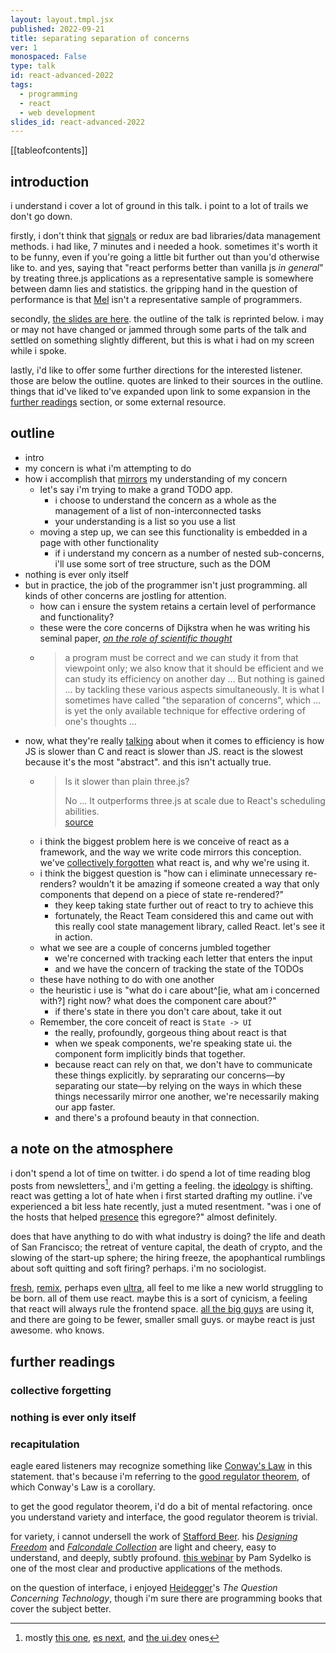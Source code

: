 ```yaml
---
layout: layout.tmpl.jsx
published: 2022-09-21
title: separating separation of concerns
ver: 1
monospaced: False
type: talk
id: react-advanced-2022
tags:
  - programming
  - react
  - web development
slides_id: react-advanced-2022
---
```


[[tableofcontents]]

## introduction

i understand i cover a lot of ground in this talk. i point to a lot of trails we don't go down. 

firstly, i don't think that [signals](https://preactjs.com/blog/introducing-signals) or redux are bad libraries/data management methods. i had like, 7 minutes and i needed a hook. sometimes it's worth it to be funny, even if you're going a little bit further out than you'd otherwise like to. and yes, saying that "react performs better than vanilla js *in general*" by treating three.js applications as a representative sample is somewhere between damn lies and statistics. the gripping hand in the question of performance is that [Mel](https://en.wikipedia.org/wiki/The_Story_of_Mel) isn't a representative sample of programmers.

secondly, <a href="/collections/slides/react-advanced-2022/0/">the slides are here</a>. the outline of the talk is reprinted below. i may or may not have changed or jammed through some parts of the talk and settled on something slightly different, but this is what i had on my screen while i spoke.

lastly, i'd like to offer some further directions for the interested listener. those are below the outline. quotes are linked to their sources in the outline. things that id've liked to've expanded upon link to some expansion in the <a href="#further-readings">further readings</a> section, or some external resource.

## outline

* intro
* my concern is what i'm attempting to do
* how i accomplish that [mirrors](#recapitulation) my understanding of my concern
  * let's say i'm trying to make a grand TODO app.
    * i choose to understand the concern as a whole as the management of a list of non-interconnected tasks 
    * your understanding is a list so you use a list
    <!-- * `todos.map (p => <Todo key={p.id} {...p}/>)` -->
  * moving a step up, we can see this functionality is embedded in a page with other functionality
    * if i understand my concern as a number of nested sub-concerns, i'll use some sort of tree structure, such as the DOM
* nothing is ever only itself
* but in practice, the job of the programmer isn't just programming. all kinds of other concerns are jostling for attention.
  * how can i ensure the system retains a certain level of performance and functionality?
  * these were the core concerns of Dijkstra when he was writing his seminal paper, *[on the role of scientific thought](https://www.cs.utexas.edu/users/EWD/transcriptions/EWD04xx/EWD447.html)*
  * > a program must be correct and we can study it from that viewpoint only; we also know that it should be efficient and we can study its efficiency on another day ... But nothing is gained ... by tackling these various aspects simultaneously. It is what I sometimes have called "the separation of concerns", which ... is yet the only available technique for effective ordering of one's thoughts ...
* now, what they're really [talking](https://faultlore.com/blah/c-isnt-a-language/) about when it comes to efficiency is how JS is slower than C and react is slower than JS. react is the slowest because it's the most "abstract". and this isn't actually true.
  * > Is it slower than plain three.js?
    >
    > No ... It outperforms three.js at scale due to React's scheduling abilities.
    <br/>[source](https://docs.pmnd.rs/react-three-fiber/getting-started/introduction)
  * i think the biggest problem here is we conceive of react as a framework, and the way we write code mirrors this conception. we've <a href="#collective-forgetting">collectively forgotten</a> what react is, and why we're using it.
  * i think the biggest question is "how can i eliminate unnecessary re-renders? wouldn't it be amazing if someone created a way that only components that depend on a piece of state re-rendered?"
    * they keep taking state further out of react to try to achieve this
    * fortunately, the React Team considered this and came out with this really cool state management library, called React. let's see it in action.
  * what we see are a couple of concerns jumbled together
    * we're concerned with tracking each letter that enters the input
    * and we have the concern of tracking the state of the TODOs
  * these have nothing to do with one another
  * the heuristic i use is "what do i care about^[ie, what am i concerned with?] right now? what does the component care about?"
    * if there's state in there you don't care about, take it out
  * Remember, the core conceit of react is `State -> UI`
    * the really, profoundly, gorgeous thing about react is that 
    * when we speak components, we're speaking state ui. the component form implicitly binds that together.
    * because react can rely on that, we don't have to communicate these things explicitly. by seprarating our concerns—by separating our state—by relying on the ways in which these things necessarily mirror one another, we're necessarily making our app faster.
    * and there's a profound beauty in that connection.

## a note on the atmosphere

i don't spend a lot of time on twitter. i do spend a lot of time reading blog posts from newsletters[^shift], and i'm getting a feeling. the [ideology](https://www.youtube.com/watch?v=uuTkuy9D5lY) is shifting. react was getting a lot of hate when i first started drafting my outline. i've experienced a bit less hate recently, just a muted resentment. "was i one of the hosts that helped [presence](https://www.orphandriftarchive.com/articles/hyperstition/) this egregore?" almost definitely.

does that have anything to do with what industry is doing? the life and death of San Francisco; the retreat of venture capital, the death of crypto, and the slowing of the start-up sphere; the hiring freeze, the apophantical rumblings about soft quitting and soft firing? perhaps. i'm no sociologist.

[fresh](https://fresh.deno.dev/docs/getting-started/form-submissions), [remix](https://remix.run/blog/not-another-framework), perhaps even [ultra](https://ultrajs.dev/), all feel to me like a new world struggling to be born. all of them use react. maybe this is a sort of cynicism, a feeling that react will always rule the frontend space. [all the big guys](https://microsoft.github.io/react-native-windows/blog/2022/02/11/settings?ck_subscriber_id=1450305946) are using it, and there are going to be fewer, smaller small guys. or maybe react is just awesome. who knows.

[^shift]: mostly [this one](https://toot.cafe/@baldur), [es next](http://esnextnews.com/), and [the ui.dev](https://bytes.dev) ones

## further readings

### collective forgetting

### nothing is ever only itself

### recapitulation

eagle eared listeners may recognize something like [Conway's Law](https://martinfowler.com/bliki/ConwaysLaw.html) in this statement. that's because i'm referring to the [good regulator theorem](https://en.wikipedia.org/wiki/Good_regulator), of which Conway's Law is a corollary.

to get the good regulator theorem, i'd do a bit of mental refactoring. once you understand variety and interface, the good regulator theorem is trivial.

for variety, i cannot undersell the work of [Stafford Beer](https://metaphorum.org/art). his *[Designing Freedom](https://archive.org/details/DesigningFreedom_CBC_Lectures)* and *[Falcondale Collection](https://opendata.ljmu.ac.uk/id/eprint/6/)* are light and cheery, easy to understand, and deeply, subtly profound. [this webinar](https://www.youtube.com/watch?v=q5GqCNavnQw) by Pam Sydelko is one of the most clear and productive applications of the methods.

on the question of interface, i enjoyed [Heidegger](https://publishing.cdlib.org/ucpressebooks/view?docId=ft6q2nb3wh&chunk.id=d0e6507&toc.depth=1&toc.id=d0e6502&brand=eschol)'s *The Question Concerning Technology*, though i'm sure there are programming books that cover the subject better.
